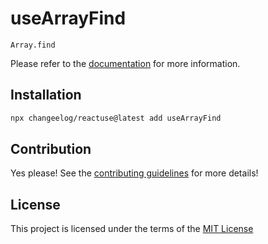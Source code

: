 # useArrayFind

`Array.find`

Please refer to the [documentation](#) for more information.

## Installation

```bash
npx changeelog/reactuse@latest add useArrayFind
```

## Contribution

Yes please! See the [contributing guidelines](#) for more details!

## License

This project is licensed under the terms of the [MIT License](/LICENSE)
